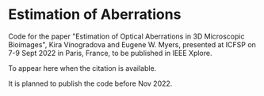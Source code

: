 # Estimation of Aberrations
Code for the paper "Estimation of Optical Aberrations in 3D Microscopic Bioimages",
Kira Vinogradova and Eugene W. Myers, presented at ICFSP on 7-9 Sept 2022 in Paris, France, to be published in IEEE Xplore.

To appear here when the citation is available.

It is planned to publish the code before Nov 2022.
